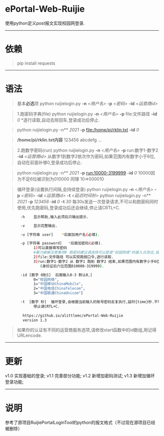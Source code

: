 # ePortal-Web-Ruijie
使用python定义post报文实现校园网登录.

---

# 依赖
> pip install requests

---

# 语法
> 基本**必选**项
> python ruijielogin.py **-n** *<用户名>* **-p** *<密码>* **-id** *<运营商id>*

> 1.跑密码字典(file)
> python ruijielogin.py **-n** *<用户名>* **-p** file:文件路径 **-id** *0*
> *逐行读取,自动去除回车,登录成功后停止.

> python ruijielogin.py -n** *2021* **-p** [file:/home/pi/rklin.txt](#) **-id** *0*

> **/home/pi/rklin.txt内容**
> 123456
> abcdefg
> ...

> 2.跑数字密码(run)
> python ruijielogin.py **-n** *<用户名>* **-p** run:数字1-数字2 **-id** *<运营商id>*
> 从数字1到数字2依次作为密码,如果范围内有数字小于6位,自动在前面补够0,登录成功后停止.

> python ruijielogin.py -n** *2021* **-p** [run:10000-3199999](#) **-id** *0*
> 10000因为不足6位被识别为010000
> 同理 10=>000010

> 循环登录(设置执行间隔,会持续登录)
> python ruijielogin.py **-n** *<用户名>* **-p** *<密码>* **-id** *<运营商id>* **-t** *<延迟时间秒>*
> python ruijielogin.py -n** *2021* **-p** *123456* **-id** *0* **-t** *30*
> 每30s发送一次登录请求,不可以和跑密码同时使用,优先跑密码,登录成功后还会继续,停止请CRTL+C.

``` bash
       -h    显示帮助,输入此项后只输出提示.

       -v    显示完整输出.

       -u [字符串 user]    *后面加用户名(必填).

       -p [字符串 password]   *后面加密码(必填).
             1)可以直接填写密码
             #暴力破解注意事项# 跑密码建议请选择可以登录"校园网络"的接入点测试,或者请选择正确的运营商.
             2)file:文件路径 可以实现跑弱口令,逐行读取.
             3)run:数字1-数字2 从 数字1 跑到 数字2 结束,如果范围内有数字小于6位,自动在前面补够0
                (身份证后六位范围010000-319999).

       -id [数字 0到1]  后面输入0-3 默认0,[
             0="校园网络",
             1="中国移动ChinaMobile",
             2="中国电信ChinaTelecom",
             3="中国联通ChinaUnicom"]

       -t  [数字 秒]  循环登录,会根据当前输入的账号密码反复执行,延时{time}秒.不可以和跑密码(file和run)同时使用.
             停止请CRTL+C.
        
        https://github.io/alittlemc/ePortal-Web-Ruijie
        version 1.3
```
> 如果你的认证有不同的运营商服务选项,请修改start函数中的id数组,用记得URLencode.

---

# 更新
v1.0 实现基础的登录;
v1.1 完善部分功能;
v1.2 新增加密码测试;
v1.3 新增加循环登录功能;

---

# 说明
参考了原项目RuijiePortalLoginTool的python的报文格式（不过现在源项目已经被删除）
